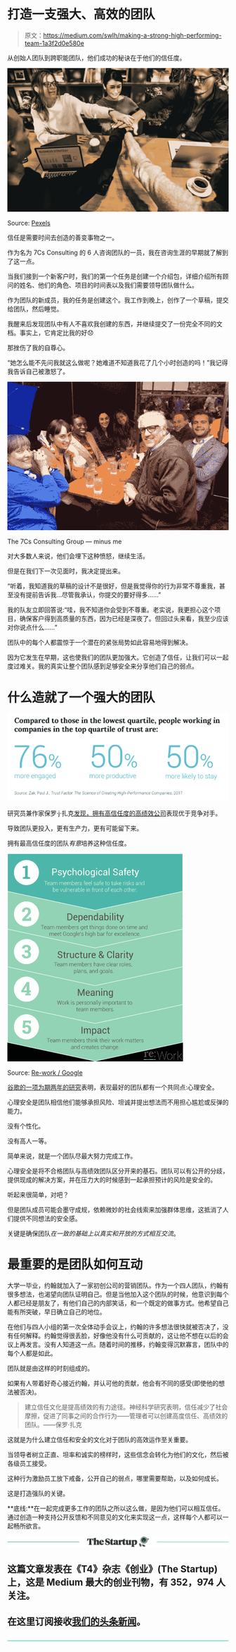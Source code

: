 # 打造一支强大、高效的团队

> 原文：<https://medium.com/swlh/making-a-strong-high-performing-team-1a3f2d0e580e>

从创始人团队到跨职能团队，他们成功的秘诀在于他们的信任度。

![](img/f0beccc8e5c8173a1b7869d6fa7e7ef4.png)

Source: [Pexels](https://www.pexels.com/photo/group-of-people-holding-hands-forming-teamwork-1083623/)

信任是需要时间去创造的善变事物之一。

作为名为 7Cs Consulting 的 6 人咨询团队的一员，我在咨询生涯的早期就了解到了这一点。

当我们接到一个新客户时，我们的第一个任务是创建一个介绍包，详细介绍所有顾问的姓名、他们的角色、项目的时间表以及我们需要领导团队做什么。

作为团队的新成员，我的任务是创建这个。我工作到晚上，创作了一个草稿，提交给团队，然后睡觉。

我醒来后发现团队中有人不喜欢我创建的东西，并继续提交了一份完全不同的文档。事实上，它肯定比我的好😞

那挫伤了我的自尊心。

“她怎么能不先问我就这么做呢？她难道不知道我花了几个小时创造的吗！”我记得我告诉自己被激怒了。

![](img/de0da908f08140640be96c46682eb5e2.png)

The 7Cs Consulting Group — minus me

对大多数人来说，他们会埋下这种愤怒，继续生活。

但是在我们下一次见面时，我决定提出来。

“听着，我知道我的草稿的设计不是很好，但是我觉得你的行为非常不尊重我，甚至没有提前告诉我...尽管我承认，你提交的要好得多……”

我的队友立即回答说:“哇，我不知道你会受到不尊重。老实说，我更担心这个项目，确保客户得到高质量的东西，因为已经是深夜了。但回过头来看，我至少应该对你说点什么……”

团队中的每个人都震惊于一个潜在的紧张局势如此容易地得到解决。

因为它发生在早期，这也使我们的团队更加强大。它创造了信任，让我们可以一起度过难关。我的真实让整个团队感到足够安全来分享他们自己的弱点。

# 什么造就了一个强大的团队

![](img/e60b638688474e658fdabd49c55ce530.png)

研究员兼作家保罗·j·扎克[发现，拥有高信任度的高绩效公司](https://rework.withgoogle.com/blog/creating-a-high-trust-performance-culture/)表现优于竞争对手。

导致团队更投入，更有生产力，更有可能留下来。

拥有最高信任度的团队*有意*培养这种信任度。

![](img/f9dc95af821868bd8c5f387d43d306b0.png)

Source: [Re-work / Google](https://rework.withgoogle.com/blog/five-keys-to-a-successful-google-team/)

[谷歌的一项为期两年的研究](https://rework.withgoogle.com/blog/five-keys-to-a-successful-google-team/)表明，表现最好的团队都有一个共同点:心理安全。

心理安全是团队相信他们能够承担风险、坦诚并提出想法而不用担心尴尬或反弹的能力。

没有个性化。

没有高人一等。

简单来说，就是一个团队尽最大努力完成工作。

心理安全是将不合格团队与高绩效团队区分开来的基石。团队可以有公开的分歧，提供现成的解决方案，并在压力大的时候感到一起承担预计的风险是安全的。

听起来很简单，对吧？

但是团队成员可能会墨守成规，依赖微妙的社会线索来加强群体思维，这抵消了人们提供不同想法的安全感。

关键是确保团队*在一致的基础上以真实和开放的方式相互交流*。

# 最重要的是团队如何互动

大学一毕业，约翰就加入了一家初创公司的营销团队。作为一个四人团队，约翰有很多想法，也渴望向团队证明自己。但是当他加入这个团队的时候，他意识到每个人都已经是朋友了，有他们自己的内部笑话，和一个既定的做事方式。他希望自己能有所突破，早日确立自己的地位。

在他们与四人小组的第一次全体动手会议上，约翰的许多想法很快就被否决了，没有任何解释。约翰觉得很丢脸，好像他没有什么可贡献的，这让他不想在以后的会议上再发言。没有人知道这一点。随着时间的推移，约翰变得沉默寡言，团队中的每个人都是如此。

团队就是由这样的时刻组成的。

如果有人带着好奇心接近约翰，并认可他的贡献，他会有不同的感受(即使他的想法被否决)。

> 建立信任文化是提高绩效的有力途径。神经科学研究表明，信任减少了社会摩擦，促进了同事之间的合作行为——管理者可以创建高度信任、高绩效的团队。——保罗·扎克

这就是为什么建立信任和安全的文化对于团队的高效运作至关重要。

当领导者树立正直、坦率和诚实的榜样时，这些信念会转化为他们的文化，然后被各级员工接受。

这种行为激励员工放下戒备，公开自己的弱点，哪里需要帮助，以及如何成长。

这是打造强队的关键。

**底线:**在一起完成更多工作的团队之所以这么做，是因为他们可以相互信任。通过创造一种支持公开反馈和不同意见的文化来实现这一点，这样每个人都可以一起畅所欲言。

[![](img/308a8d84fb9b2fab43d66c117fcc4bb4.png)](https://medium.com/swlh)

## 这篇文章发表在《T4》杂志《创业》(The Startup)上，这是 Medium 最大的创业刊物，有 352，974 人关注。

## 在这里订阅接收[我们的头条新闻](http://growthsupply.com/the-startup-newsletter/)。

[![](img/b0164736ea17a63403e660de5dedf91a.png)](https://medium.com/swlh)